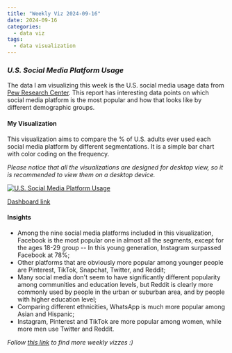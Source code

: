 ```yaml
---
title: "Weekly Viz 2024-09-16"
date: 2024-09-16
categories:
  - data viz
tags:
  - data visualization
---
```


### *U.S. Social Media Platform Usage*

The data I am visualizing this week is the U.S. social media usage data from [Pew Research Center](https://www.pewresearch.org/internet/fact-sheet/social-media/?tabItem=4e4f05f3-58a4-4fc5-aab6-58b37a6dcb63). This report has interesting data points on which social media platform is the most popular and how that looks like by different demographic groups.  

#### My Visualization

This visualization aims to compare the % of U.S. adults ever used each social media platform by different segmentations. It is a simple bar chart with color coding on the frequency.  

*Please notice that all the visualizations are designed for desktop view, so it is recommended to view them on a desktop device.*  

<div class='tableauPlaceholder' id='viz1726544303661' style='position: relative'>
  <noscript><a href='#'>
    <img alt='U.S. Social Media Platform Usage ' src='https:&#47;&#47;public.tableau.com&#47;static&#47;images&#47;20&#47;20240916U_S_SocialMediaPlatformUsage&#47;U_S_SocialMediaPlatformUsage&#47;1_rss.png' style='border: none' />
  </a></noscript>
  <object class='tableauViz'  style='display:none;'>
    <param name='host_url' value='https%3A%2F%2Fpublic.tableau.com%2F' /> 
    <param name='embed_code_version' value='3' />
    <param name='site_root' value='' />
    <param name='name' value='20240916U_S_SocialMediaPlatformUsage&#47;U_S_SocialMediaPlatformUsage' />
    <param name='tabs' value='no' />
    <param name='toolbar' value='yes' />
    <param name='static_image' value='https:&#47;&#47;public.tableau.com&#47;static&#47;images&#47;20&#47;20240916U_S_SocialMediaPlatformUsage&#47;U_S_SocialMediaPlatformUsage&#47;1.png' />
    <param name='animate_transition' value='yes' />
    <param name='display_static_image' value='yes' />
    <param name='display_spinner' value='yes' />
    <param name='display_overlay' value='yes' />
    <param name='display_count' value='yes' />
    <param name='language' value='en-US' />
    <param name='filter' value='publish=yes' />
  </object></div>        
  <script type='text/javascript'>      
    var divElement = document.getElementById('viz1726544303661');        
    var vizElement = divElement.getElementsByTagName('object')[0];       
    if ( divElement.offsetWidth > 800 ) { vizElement.style.width='800px';vizElement.style.height='627px';} else if ( divElement.offsetWidth > 500 ) { vizElement.style.width='800px';vizElement.style.height='627px';} else { vizElement.style.width='100%';vizElement.style.height='727px';}   
    var scriptElement = document.createElement('script');             
    scriptElement.src = 'https://public.tableau.com/javascripts/api/viz_v1.js';       
    vizElement.parentNode.insertBefore(scriptElement, vizElement);        
  </script>

[Dashboard link](https://public.tableau.com/views/20240916U_S_SocialMediaPlatformUsage/U_S_SocialMediaPlatformUsage?:language=en-US&publish=yes&:sid=&:redirect=auth&:display_count=n&:origin=viz_share_link)
  
#### Insights
* Among the nine social media platforms included in this visualization, Facebook is the most popular one in almost all the segments, except for the ages 18-29 group -- In this young generation, Instagram surpassed Facebook at 78%;  
* Other platforms that are obviously more popular among younger people are Pinterest, TikTok, Snapchat, Twitter, and Reddit;
* Many social media don't seem to have significantly different popularity among communities and education levels, but Reddit is clearly more commonly used by people in the urban or suburban area, and by people with higher education level;
* Comparing different ethnicities, WhatsApp is much more popular among Asian and Hispanic;
* Instagram, Pinterest and TikTok are more popular among women, while more men use Twitter and Reddit.   
  
*Follow [this link](https://yudong-94.github.io/personal-website/project/WeeklyViz2024/) to find more weekly vizzes :)*
